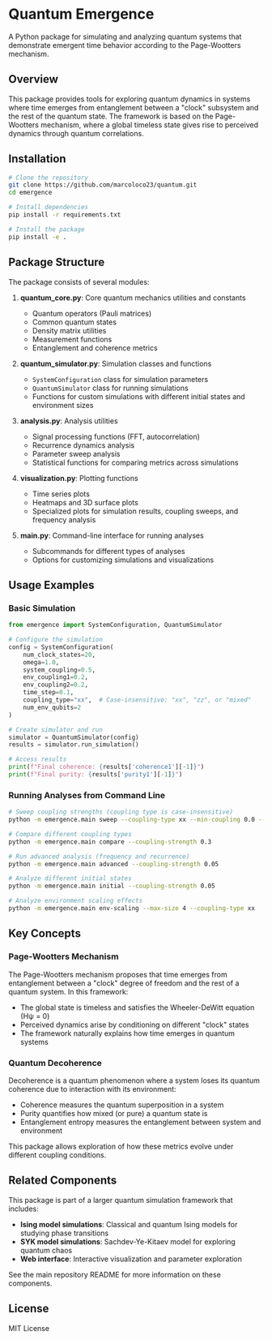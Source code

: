 # Quantum Emergence

A Python package for simulating and analyzing quantum systems that demonstrate emergent time behavior according to the Page-Wootters mechanism.

## Overview

This package provides tools for exploring quantum dynamics in systems where time emerges from entanglement between a "clock" subsystem and the rest of the quantum state. The framework is based on the Page-Wootters mechanism, where a global timeless state gives rise to perceived dynamics through quantum correlations.

## Installation

```bash
# Clone the repository
git clone https://github.com/marcoloco23/quantum.git
cd emergence

# Install dependencies
pip install -r requirements.txt

# Install the package
pip install -e .
```

## Package Structure

The package consists of several modules:

1. **quantum_core.py**: Core quantum mechanics utilities and constants
   - Quantum operators (Pauli matrices)
   - Common quantum states
   - Density matrix utilities
   - Measurement functions
   - Entanglement and coherence metrics

2. **quantum_simulator.py**: Simulation classes and functions
   - `SystemConfiguration` class for simulation parameters
   - `QuantumSimulator` class for running simulations
   - Functions for custom simulations with different initial states and environment sizes

3. **analysis.py**: Analysis utilities
   - Signal processing functions (FFT, autocorrelation)
   - Recurrence dynamics analysis
   - Parameter sweep analysis
   - Statistical functions for comparing metrics across simulations

4. **visualization.py**: Plotting functions
   - Time series plots
   - Heatmaps and 3D surface plots
   - Specialized plots for simulation results, coupling sweeps, and frequency analysis

5. **main.py**: Command-line interface for running analyses
   - Subcommands for different types of analyses
   - Options for customizing simulations and visualizations

## Usage Examples

### Basic Simulation

```python
from emergence import SystemConfiguration, QuantumSimulator

# Configure the simulation
config = SystemConfiguration(
    num_clock_states=20,
    omega=1.0,
    system_coupling=0.5,
    env_coupling1=0.2,
    env_coupling2=0.2,
    time_step=0.1,
    coupling_type="xx",  # Case-insensitive: "xx", "zz", or "mixed"
    num_env_qubits=2
)

# Create simulator and run
simulator = QuantumSimulator(config)
results = simulator.run_simulation()

# Access results
print(f"Final coherence: {results['coherence1'][-1]}")
print(f"Final purity: {results['purity1'][-1]}")
```

### Running Analyses from Command Line

```bash
# Sweep coupling strengths (coupling type is case-insensitive)
python -m emergence.main sweep --coupling-type xx --min-coupling 0.0 --max-coupling 1.0 --num-points 10

# Compare different coupling types
python -m emergence.main compare --coupling-strength 0.3

# Run advanced analysis (frequency and recurrence)
python -m emergence.main advanced --coupling-strength 0.05

# Analyze different initial states
python -m emergence.main initial --coupling-strength 0.05

# Analyze environment scaling effects
python -m emergence.main env-scaling --max-size 4 --coupling-type xx
```

## Key Concepts

### Page-Wootters Mechanism

The Page-Wootters mechanism proposes that time emerges from entanglement between a "clock" degree of freedom and the rest of a quantum system. In this framework:

- The global state is timeless and satisfies the Wheeler-DeWitt equation (Hψ = 0)
- Perceived dynamics arise by conditioning on different "clock" states
- The framework naturally explains how time emerges in quantum systems

### Quantum Decoherence

Decoherence is a quantum phenomenon where a system loses its quantum coherence due to interaction with its environment:

- Coherence measures the quantum superposition in a system
- Purity quantifies how mixed (or pure) a quantum state is
- Entanglement entropy measures the entanglement between system and environment

This package allows exploration of how these metrics evolve under different coupling conditions.

## Related Components

This package is part of a larger quantum simulation framework that includes:
- **Ising model simulations**: Classical and quantum Ising models for studying phase transitions
- **SYK model simulations**: Sachdev-Ye-Kitaev model for exploring quantum chaos
- **Web interface**: Interactive visualization and parameter exploration

See the main repository README for more information on these components.

## License

MIT License

